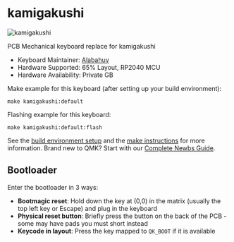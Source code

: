 # kamigakushi

![kamigakushi](https://imgur.com/3xCpeNDh.jpg)

PCB Mechanical keyboard replace for kamigakushi 

* Keyboard Maintainer: [Alabahuy](https://github.com/Alabahuy)
* Hardware Supported: 65% Layout, RP2040 MCU
* Hardware Availability: Private GB

Make example for this keyboard (after setting up your build environment):

    make kamigakushi:default

Flashing example for this keyboard:

    make kamigakushi:default:flash

See the [build environment setup](https://docs.qmk.fm/#/getting_started_build_tools) and the [make instructions](https://docs.qmk.fm/#/getting_started_make_guide) for more information. Brand new to QMK? Start with our [Complete Newbs Guide](https://docs.qmk.fm/#/newbs).

## Bootloader

Enter the bootloader in 3 ways:

* **Bootmagic reset**: Hold down the key at (0,0) in the matrix (usually the top left key or Escape) and plug in the keyboard
* **Physical reset button**: Briefly press the button on the back of the PCB - some may have pads you must short instead
* **Keycode in layout**: Press the key mapped to `QK_BOOT` if it is available
